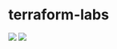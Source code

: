 # terraform-labs

![](https://img.shields.io/badge/terraform-v1.0.6-purple?logo=terraform)
![](https://img.shields.io/badge/provider-azure-blue?logo=microsoftazure)
